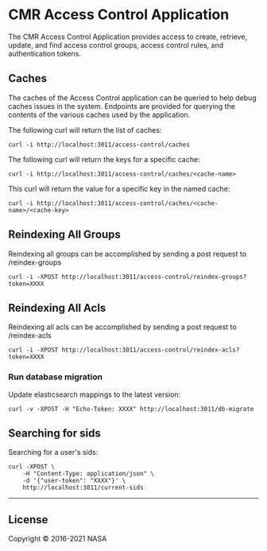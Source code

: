 # CMR Access Control Application

The CMR Access Control Application provides access to create, retrieve, update, and find access control groups, access control rules, and authentication tokens.

## <a name="caches"></a> Caches

The caches of the Access Control application can be queried to help debug caches issues in the system. Endpoints are provided for querying the contents of the various caches used by the application.

The following curl will return the list of caches:

    curl -i http://localhost:3011/access-control/caches

The following curl will return the keys for a specific cache:

    curl -i http://localhost:3011/access-control/caches/<cache-name>

This curl will return the value for a specific key in the named cache:

    curl -i http://localhost:3011/access-control/caches/<cache-name>/<cache-key>

## Reindexing All Groups

Reindexing all groups can be accomplished by sending a post request to /reindex-groups

    curl -i -XPOST http://localhost:3011/access-control/reindex-groups?token=XXXX

## Reindexing All Acls

Reindexing all acls can be accomplished by sending a post request to /reindex-acls

    curl -i -XPOST http://localhost:3011/access-control/reindex-acls?token=XXXX

### Run database migration

Update elasticsearch mappings to the latest version:

    curl -v -XPOST -H "Echo-Token: XXXX" http://localhost:3011/db-migrate

## Searching for sids

Searching for a user's sids:

    curl -XPOST \
        -H "Content-Type: application/json" \
        -d '{"user-token": "XXXX"}' \
        http://localhost:3011/current-sids

***

## License

Copyright © 2016-2021 NASA
